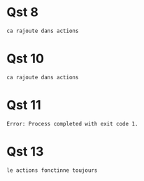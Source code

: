# Qst 8

    ca rajoute dans actions

# Qst 10

    ca rajoute dans actions

# Qst 11

    Error: Process completed with exit code 1.

# Qst 13

    le actions fonctinne toujours
